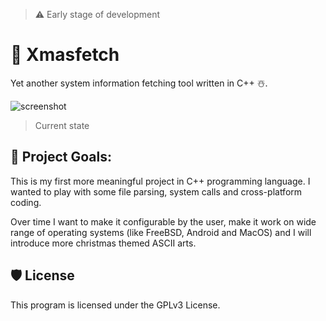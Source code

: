 > ⚠️ Early stage of development

# 🎄 Xmasfetch
Yet another system information fetching tool written in C++ ☃️.

![screenshot](https://github.com/michaldziuba03/xmasfetch/assets/43048524/7eed8647-f056-47e3-a308-65eec2a3c476)

> Current state

## 🎯 Project Goals:
This is my first more meaningful project in C++ programming language. I wanted to play with some file parsing, system calls and cross-platform coding.

Over time I want to make it configurable by the user, make it work on wide range of operating systems (like FreeBSD, Android and MacOS) and I will introduce more christmas themed ASCII arts.

## 🛡️ License

This program is licensed under the GPLv3 License.
